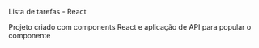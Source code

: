 Lista de tarefas - React

Projeto criado com components React
e aplicação de API para popular o componente